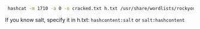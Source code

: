 
```bash
 hashcat -m 1710 -a 0 -o cracked.txt h.txt /usr/share/wordlists/rockyou.txt
```


If you know salt, specify it in h.txt:
`hashcontent:salt` or `salt:hashcontent`